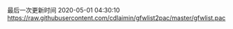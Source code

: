 最后一次更新时间 2020-05-01 04:30:10
https://raw.githubusercontent.com/cdlaimin/gfwlist2pac/master/gfwlist.pac

